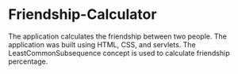 # Friendship-Calculator
The application calculates the friendship between two people. The application was built using HTML, CSS, and servlets. The LeastCommonSubsequence concept is used to calculate friendship percentage.
